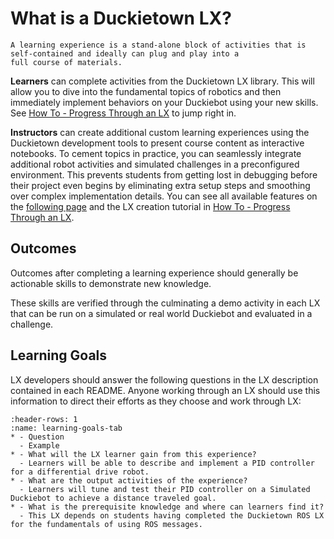 # What is a Duckietown LX?

```{admonition} Definition
A learning experience is a stand-alone block of activities that is self-contained and ideally can plug and play into a 
full course of materials.
```

**Learners** can complete activities from the Duckietown LX library. This will allow you to dive into the fundamental topics of robotics and then immediately implement behaviors on your Duckiebot using your new skills. See [How To - Progress Through an LX](env-setup) to jump right in.

**Instructors** can create additional custom learning experiences using the Duckietown development tools to present course content as interactive notebooks. To cement topics in practice, you can seamlessly integrate additional robot activities and simulated challenges in a preconfigured environment. 
This prevents students from getting lost in debugging before their project even begins by eliminating extra setup steps and smoothing over complex implementation details.  You can see all available features on the [following page](lx-features) and the LX creation tutorial in [How To - Progress Through an LX](how-to-create-lx).

## Outcomes

Outcomes after completing a learning experience should generally be actionable skills to demonstrate new knowledge.  

These skills are verified through the culminating a demo activity in each LX that can be run on a simulated or real world Duckiebot 
and evaluated in a challenge.

## Learning Goals

LX developers should answer the following questions in the LX description contained in each README. Anyone 
working through an LX should use this information to direct their efforts as they choose and work through LX: 

```{list-table}
:header-rows: 1
:name: learning-goals-tab
* - Question
  - Example
* - What will the LX learner gain from this experience? 
  - Learners will be able to describe and implement a PID controller for a differential drive robot.
* - What are the output activities of the experience?
  - Learners will tune and test their PID controller on a Simulated Duckiebot to achieve a distance traveled goal.
* - What is the prerequisite knowledge and where can learners find it?
  - This LX depends on students having completed the Duckietown ROS LX for the fundamentals of using ROS messages.
```